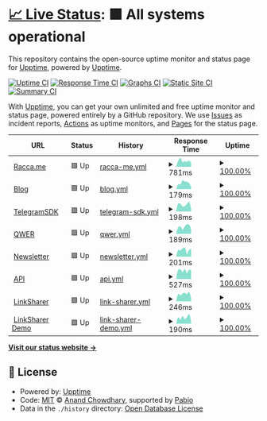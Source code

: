 # [📈 Live Status](https://upptime.racca.me): <!--live status--> **🟩 All systems operational**

This repository contains the open-source uptime monitor and status page for [Upptime](https://upptime.js.org), powered by [Upptime](https://github.com/upptime/upptime).

[![Uptime CI](https://github.com/SebaOfficial/upptime/workflows/Uptime%20CI/badge.svg)](https://github.com/SebaOfficial/upptime/actions?query=workflow%3A%22Uptime+CI%22)
[![Response Time CI](https://github.com/SebaOfficial/upptime/workflows/Response%20Time%20CI/badge.svg)](https://github.com/SebaOfficial/upptime/actions?query=workflow%3A%22Response+Time+CI%22)
[![Graphs CI](https://github.com/SebaOfficial/upptime/workflows/Graphs%20CI/badge.svg)](https://github.com/SebaOfficial/upptime/actions?query=workflow%3A%22Graphs+CI%22)
[![Static Site CI](https://github.com/SebaOfficial/upptime/workflows/Static%20Site%20CI/badge.svg)](https://github.com/SebaOfficial/upptime/actions?query=workflow%3A%22Static+Site+CI%22)
[![Summary CI](https://github.com/SebaOfficial/upptime/workflows/Summary%20CI/badge.svg)](https://github.com/SebaOfficial/upptime/actions?query=workflow%3A%22Summary+CI%22)

With [Upptime](https://upptime.js.org), you can get your own unlimited and free uptime monitor and status page, powered entirely by a GitHub repository. We use [Issues](https://github.com/upptime/upptime/issues) as incident reports, [Actions](https://github.com/SebaOfficial/upptime/actions) as uptime monitors, and [Pages](https://upptime.racca.me) for the status page.

<!--start: status pages-->
<!-- This summary is generated by Upptime (https://github.com/upptime/upptime) -->
<!-- Do not edit this manually, your changes will be overwritten -->
<!-- prettier-ignore -->
| URL | Status | History | Response Time | Uptime |
| --- | ------ | ------- | ------------- | ------ |
| <img alt="" src="https://racca.me/favicon.ico" height="13"> [Racca.me](https://racca.me) | 🟩 Up | [racca-me.yml](https://github.com/SebaOfficial/upptime/commits/HEAD/history/racca-me.yml) | <details><summary><img alt="Response time graph" src="./graphs/racca-me/response-time-week.png" height="20"> 781ms</summary><br><a href="https://upptime.racca.me/history/racca-me"><img alt="Response time 718" src="https://img.shields.io/endpoint?url=https%3A%2F%2Fraw.githubusercontent.com%2FSebaOfficial%2Fupptime%2FHEAD%2Fapi%2Fracca-me%2Fresponse-time.json"></a><br><a href="https://upptime.racca.me/history/racca-me"><img alt="24-hour response time 758" src="https://img.shields.io/endpoint?url=https%3A%2F%2Fraw.githubusercontent.com%2FSebaOfficial%2Fupptime%2FHEAD%2Fapi%2Fracca-me%2Fresponse-time-day.json"></a><br><a href="https://upptime.racca.me/history/racca-me"><img alt="7-day response time 781" src="https://img.shields.io/endpoint?url=https%3A%2F%2Fraw.githubusercontent.com%2FSebaOfficial%2Fupptime%2FHEAD%2Fapi%2Fracca-me%2Fresponse-time-week.json"></a><br><a href="https://upptime.racca.me/history/racca-me"><img alt="30-day response time 718" src="https://img.shields.io/endpoint?url=https%3A%2F%2Fraw.githubusercontent.com%2FSebaOfficial%2Fupptime%2FHEAD%2Fapi%2Fracca-me%2Fresponse-time-month.json"></a><br><a href="https://upptime.racca.me/history/racca-me"><img alt="1-year response time 720" src="https://img.shields.io/endpoint?url=https%3A%2F%2Fraw.githubusercontent.com%2FSebaOfficial%2Fupptime%2FHEAD%2Fapi%2Fracca-me%2Fresponse-time-year.json"></a></details> | <details><summary><a href="https://upptime.racca.me/history/racca-me">100.00%</a></summary><a href="https://upptime.racca.me/history/racca-me"><img alt="All-time uptime 99.82%" src="https://img.shields.io/endpoint?url=https%3A%2F%2Fraw.githubusercontent.com%2FSebaOfficial%2Fupptime%2FHEAD%2Fapi%2Fracca-me%2Fuptime.json"></a><br><a href="https://upptime.racca.me/history/racca-me"><img alt="24-hour uptime 100.00%" src="https://img.shields.io/endpoint?url=https%3A%2F%2Fraw.githubusercontent.com%2FSebaOfficial%2Fupptime%2FHEAD%2Fapi%2Fracca-me%2Fuptime-day.json"></a><br><a href="https://upptime.racca.me/history/racca-me"><img alt="7-day uptime 100.00%" src="https://img.shields.io/endpoint?url=https%3A%2F%2Fraw.githubusercontent.com%2FSebaOfficial%2Fupptime%2FHEAD%2Fapi%2Fracca-me%2Fuptime-week.json"></a><br><a href="https://upptime.racca.me/history/racca-me"><img alt="30-day uptime 100.00%" src="https://img.shields.io/endpoint?url=https%3A%2F%2Fraw.githubusercontent.com%2FSebaOfficial%2Fupptime%2FHEAD%2Fapi%2Fracca-me%2Fuptime-month.json"></a><br><a href="https://upptime.racca.me/history/racca-me"><img alt="1-year uptime 99.81%" src="https://img.shields.io/endpoint?url=https%3A%2F%2Fraw.githubusercontent.com%2FSebaOfficial%2Fupptime%2FHEAD%2Fapi%2Fracca-me%2Fuptime-year.json"></a></details>
| <img alt="" src="https://blog.racca.me/favicon.ico" height="13"> [Blog](https://blog.racca.me) | 🟩 Up | [blog.yml](https://github.com/SebaOfficial/upptime/commits/HEAD/history/blog.yml) | <details><summary><img alt="Response time graph" src="./graphs/blog/response-time-week.png" height="20"> 179ms</summary><br><a href="https://upptime.racca.me/history/blog"><img alt="Response time 239" src="https://img.shields.io/endpoint?url=https%3A%2F%2Fraw.githubusercontent.com%2FSebaOfficial%2Fupptime%2FHEAD%2Fapi%2Fblog%2Fresponse-time.json"></a><br><a href="https://upptime.racca.me/history/blog"><img alt="24-hour response time 160" src="https://img.shields.io/endpoint?url=https%3A%2F%2Fraw.githubusercontent.com%2FSebaOfficial%2Fupptime%2FHEAD%2Fapi%2Fblog%2Fresponse-time-day.json"></a><br><a href="https://upptime.racca.me/history/blog"><img alt="7-day response time 179" src="https://img.shields.io/endpoint?url=https%3A%2F%2Fraw.githubusercontent.com%2FSebaOfficial%2Fupptime%2FHEAD%2Fapi%2Fblog%2Fresponse-time-week.json"></a><br><a href="https://upptime.racca.me/history/blog"><img alt="30-day response time 158" src="https://img.shields.io/endpoint?url=https%3A%2F%2Fraw.githubusercontent.com%2FSebaOfficial%2Fupptime%2FHEAD%2Fapi%2Fblog%2Fresponse-time-month.json"></a><br><a href="https://upptime.racca.me/history/blog"><img alt="1-year response time 237" src="https://img.shields.io/endpoint?url=https%3A%2F%2Fraw.githubusercontent.com%2FSebaOfficial%2Fupptime%2FHEAD%2Fapi%2Fblog%2Fresponse-time-year.json"></a></details> | <details><summary><a href="https://upptime.racca.me/history/blog">100.00%</a></summary><a href="https://upptime.racca.me/history/blog"><img alt="All-time uptime 100.00%" src="https://img.shields.io/endpoint?url=https%3A%2F%2Fraw.githubusercontent.com%2FSebaOfficial%2Fupptime%2FHEAD%2Fapi%2Fblog%2Fuptime.json"></a><br><a href="https://upptime.racca.me/history/blog"><img alt="24-hour uptime 100.00%" src="https://img.shields.io/endpoint?url=https%3A%2F%2Fraw.githubusercontent.com%2FSebaOfficial%2Fupptime%2FHEAD%2Fapi%2Fblog%2Fuptime-day.json"></a><br><a href="https://upptime.racca.me/history/blog"><img alt="7-day uptime 100.00%" src="https://img.shields.io/endpoint?url=https%3A%2F%2Fraw.githubusercontent.com%2FSebaOfficial%2Fupptime%2FHEAD%2Fapi%2Fblog%2Fuptime-week.json"></a><br><a href="https://upptime.racca.me/history/blog"><img alt="30-day uptime 100.00%" src="https://img.shields.io/endpoint?url=https%3A%2F%2Fraw.githubusercontent.com%2FSebaOfficial%2Fupptime%2FHEAD%2Fapi%2Fblog%2Fuptime-month.json"></a><br><a href="https://upptime.racca.me/history/blog"><img alt="1-year uptime 100.00%" src="https://img.shields.io/endpoint?url=https%3A%2F%2Fraw.githubusercontent.com%2FSebaOfficial%2Fupptime%2FHEAD%2Fapi%2Fblog%2Fuptime-year.json"></a></details>
| <img alt="" src="https://botapi.racca.me/img/favicon.ico" height="13"> [TelegramSDK](https://botapi.racca.me) | 🟩 Up | [telegram-sdk.yml](https://github.com/SebaOfficial/upptime/commits/HEAD/history/telegram-sdk.yml) | <details><summary><img alt="Response time graph" src="./graphs/telegram-sdk/response-time-week.png" height="20"> 198ms</summary><br><a href="https://upptime.racca.me/history/telegram-sdk"><img alt="Response time 190" src="https://img.shields.io/endpoint?url=https%3A%2F%2Fraw.githubusercontent.com%2FSebaOfficial%2Fupptime%2FHEAD%2Fapi%2Ftelegram-sdk%2Fresponse-time.json"></a><br><a href="https://upptime.racca.me/history/telegram-sdk"><img alt="24-hour response time 83" src="https://img.shields.io/endpoint?url=https%3A%2F%2Fraw.githubusercontent.com%2FSebaOfficial%2Fupptime%2FHEAD%2Fapi%2Ftelegram-sdk%2Fresponse-time-day.json"></a><br><a href="https://upptime.racca.me/history/telegram-sdk"><img alt="7-day response time 198" src="https://img.shields.io/endpoint?url=https%3A%2F%2Fraw.githubusercontent.com%2FSebaOfficial%2Fupptime%2FHEAD%2Fapi%2Ftelegram-sdk%2Fresponse-time-week.json"></a><br><a href="https://upptime.racca.me/history/telegram-sdk"><img alt="30-day response time 196" src="https://img.shields.io/endpoint?url=https%3A%2F%2Fraw.githubusercontent.com%2FSebaOfficial%2Fupptime%2FHEAD%2Fapi%2Ftelegram-sdk%2Fresponse-time-month.json"></a><br><a href="https://upptime.racca.me/history/telegram-sdk"><img alt="1-year response time 192" src="https://img.shields.io/endpoint?url=https%3A%2F%2Fraw.githubusercontent.com%2FSebaOfficial%2Fupptime%2FHEAD%2Fapi%2Ftelegram-sdk%2Fresponse-time-year.json"></a></details> | <details><summary><a href="https://upptime.racca.me/history/telegram-sdk">100.00%</a></summary><a href="https://upptime.racca.me/history/telegram-sdk"><img alt="All-time uptime 100.00%" src="https://img.shields.io/endpoint?url=https%3A%2F%2Fraw.githubusercontent.com%2FSebaOfficial%2Fupptime%2FHEAD%2Fapi%2Ftelegram-sdk%2Fuptime.json"></a><br><a href="https://upptime.racca.me/history/telegram-sdk"><img alt="24-hour uptime 100.00%" src="https://img.shields.io/endpoint?url=https%3A%2F%2Fraw.githubusercontent.com%2FSebaOfficial%2Fupptime%2FHEAD%2Fapi%2Ftelegram-sdk%2Fuptime-day.json"></a><br><a href="https://upptime.racca.me/history/telegram-sdk"><img alt="7-day uptime 100.00%" src="https://img.shields.io/endpoint?url=https%3A%2F%2Fraw.githubusercontent.com%2FSebaOfficial%2Fupptime%2FHEAD%2Fapi%2Ftelegram-sdk%2Fuptime-week.json"></a><br><a href="https://upptime.racca.me/history/telegram-sdk"><img alt="30-day uptime 100.00%" src="https://img.shields.io/endpoint?url=https%3A%2F%2Fraw.githubusercontent.com%2FSebaOfficial%2Fupptime%2FHEAD%2Fapi%2Ftelegram-sdk%2Fuptime-month.json"></a><br><a href="https://upptime.racca.me/history/telegram-sdk"><img alt="1-year uptime 100.00%" src="https://img.shields.io/endpoint?url=https%3A%2F%2Fraw.githubusercontent.com%2FSebaOfficial%2Fupptime%2FHEAD%2Fapi%2Ftelegram-sdk%2Fuptime-year.json"></a></details>
| <img alt="" src="https://qwer.racca.me/favicon.ico" height="13"> [QWER](https://qwer.racca.me) | 🟩 Up | [qwer.yml](https://github.com/SebaOfficial/upptime/commits/HEAD/history/qwer.yml) | <details><summary><img alt="Response time graph" src="./graphs/qwer/response-time-week.png" height="20"> 189ms</summary><br><a href="https://upptime.racca.me/history/qwer"><img alt="Response time 175" src="https://img.shields.io/endpoint?url=https%3A%2F%2Fraw.githubusercontent.com%2FSebaOfficial%2Fupptime%2FHEAD%2Fapi%2Fqwer%2Fresponse-time.json"></a><br><a href="https://upptime.racca.me/history/qwer"><img alt="24-hour response time 291" src="https://img.shields.io/endpoint?url=https%3A%2F%2Fraw.githubusercontent.com%2FSebaOfficial%2Fupptime%2FHEAD%2Fapi%2Fqwer%2Fresponse-time-day.json"></a><br><a href="https://upptime.racca.me/history/qwer"><img alt="7-day response time 189" src="https://img.shields.io/endpoint?url=https%3A%2F%2Fraw.githubusercontent.com%2FSebaOfficial%2Fupptime%2FHEAD%2Fapi%2Fqwer%2Fresponse-time-week.json"></a><br><a href="https://upptime.racca.me/history/qwer"><img alt="30-day response time 189" src="https://img.shields.io/endpoint?url=https%3A%2F%2Fraw.githubusercontent.com%2FSebaOfficial%2Fupptime%2FHEAD%2Fapi%2Fqwer%2Fresponse-time-month.json"></a><br><a href="https://upptime.racca.me/history/qwer"><img alt="1-year response time 177" src="https://img.shields.io/endpoint?url=https%3A%2F%2Fraw.githubusercontent.com%2FSebaOfficial%2Fupptime%2FHEAD%2Fapi%2Fqwer%2Fresponse-time-year.json"></a></details> | <details><summary><a href="https://upptime.racca.me/history/qwer">100.00%</a></summary><a href="https://upptime.racca.me/history/qwer"><img alt="All-time uptime 100.00%" src="https://img.shields.io/endpoint?url=https%3A%2F%2Fraw.githubusercontent.com%2FSebaOfficial%2Fupptime%2FHEAD%2Fapi%2Fqwer%2Fuptime.json"></a><br><a href="https://upptime.racca.me/history/qwer"><img alt="24-hour uptime 100.00%" src="https://img.shields.io/endpoint?url=https%3A%2F%2Fraw.githubusercontent.com%2FSebaOfficial%2Fupptime%2FHEAD%2Fapi%2Fqwer%2Fuptime-day.json"></a><br><a href="https://upptime.racca.me/history/qwer"><img alt="7-day uptime 100.00%" src="https://img.shields.io/endpoint?url=https%3A%2F%2Fraw.githubusercontent.com%2FSebaOfficial%2Fupptime%2FHEAD%2Fapi%2Fqwer%2Fuptime-week.json"></a><br><a href="https://upptime.racca.me/history/qwer"><img alt="30-day uptime 100.00%" src="https://img.shields.io/endpoint?url=https%3A%2F%2Fraw.githubusercontent.com%2FSebaOfficial%2Fupptime%2FHEAD%2Fapi%2Fqwer%2Fuptime-month.json"></a><br><a href="https://upptime.racca.me/history/qwer"><img alt="1-year uptime 100.00%" src="https://img.shields.io/endpoint?url=https%3A%2F%2Fraw.githubusercontent.com%2FSebaOfficial%2Fupptime%2FHEAD%2Fapi%2Fqwer%2Fuptime-year.json"></a></details>
| <img alt="" src="https://newsletter.racca.me/favicon.ico" height="13"> [Newsletter](https://newsletter.racca.me) | 🟩 Up | [newsletter.yml](https://github.com/SebaOfficial/upptime/commits/HEAD/history/newsletter.yml) | <details><summary><img alt="Response time graph" src="./graphs/newsletter/response-time-week.png" height="20"> 201ms</summary><br><a href="https://upptime.racca.me/history/newsletter"><img alt="Response time 174" src="https://img.shields.io/endpoint?url=https%3A%2F%2Fraw.githubusercontent.com%2FSebaOfficial%2Fupptime%2FHEAD%2Fapi%2Fnewsletter%2Fresponse-time.json"></a><br><a href="https://upptime.racca.me/history/newsletter"><img alt="24-hour response time 190" src="https://img.shields.io/endpoint?url=https%3A%2F%2Fraw.githubusercontent.com%2FSebaOfficial%2Fupptime%2FHEAD%2Fapi%2Fnewsletter%2Fresponse-time-day.json"></a><br><a href="https://upptime.racca.me/history/newsletter"><img alt="7-day response time 201" src="https://img.shields.io/endpoint?url=https%3A%2F%2Fraw.githubusercontent.com%2FSebaOfficial%2Fupptime%2FHEAD%2Fapi%2Fnewsletter%2Fresponse-time-week.json"></a><br><a href="https://upptime.racca.me/history/newsletter"><img alt="30-day response time 173" src="https://img.shields.io/endpoint?url=https%3A%2F%2Fraw.githubusercontent.com%2FSebaOfficial%2Fupptime%2FHEAD%2Fapi%2Fnewsletter%2Fresponse-time-month.json"></a><br><a href="https://upptime.racca.me/history/newsletter"><img alt="1-year response time 174" src="https://img.shields.io/endpoint?url=https%3A%2F%2Fraw.githubusercontent.com%2FSebaOfficial%2Fupptime%2FHEAD%2Fapi%2Fnewsletter%2Fresponse-time-year.json"></a></details> | <details><summary><a href="https://upptime.racca.me/history/newsletter">100.00%</a></summary><a href="https://upptime.racca.me/history/newsletter"><img alt="All-time uptime 100.00%" src="https://img.shields.io/endpoint?url=https%3A%2F%2Fraw.githubusercontent.com%2FSebaOfficial%2Fupptime%2FHEAD%2Fapi%2Fnewsletter%2Fuptime.json"></a><br><a href="https://upptime.racca.me/history/newsletter"><img alt="24-hour uptime 100.00%" src="https://img.shields.io/endpoint?url=https%3A%2F%2Fraw.githubusercontent.com%2FSebaOfficial%2Fupptime%2FHEAD%2Fapi%2Fnewsletter%2Fuptime-day.json"></a><br><a href="https://upptime.racca.me/history/newsletter"><img alt="7-day uptime 100.00%" src="https://img.shields.io/endpoint?url=https%3A%2F%2Fraw.githubusercontent.com%2FSebaOfficial%2Fupptime%2FHEAD%2Fapi%2Fnewsletter%2Fuptime-week.json"></a><br><a href="https://upptime.racca.me/history/newsletter"><img alt="30-day uptime 100.00%" src="https://img.shields.io/endpoint?url=https%3A%2F%2Fraw.githubusercontent.com%2FSebaOfficial%2Fupptime%2FHEAD%2Fapi%2Fnewsletter%2Fuptime-month.json"></a><br><a href="https://upptime.racca.me/history/newsletter"><img alt="1-year uptime 100.00%" src="https://img.shields.io/endpoint?url=https%3A%2F%2Fraw.githubusercontent.com%2FSebaOfficial%2Fupptime%2FHEAD%2Fapi%2Fnewsletter%2Fuptime-year.json"></a></details>
| <img alt="" src="https://racca.me/favicon.ico" height="13"> [API](https://api.racca.me/ping) | 🟩 Up | [api.yml](https://github.com/SebaOfficial/upptime/commits/HEAD/history/api.yml) | <details><summary><img alt="Response time graph" src="./graphs/api/response-time-week.png" height="20"> 527ms</summary><br><a href="https://upptime.racca.me/history/api"><img alt="Response time 572" src="https://img.shields.io/endpoint?url=https%3A%2F%2Fraw.githubusercontent.com%2FSebaOfficial%2Fupptime%2FHEAD%2Fapi%2Fapi%2Fresponse-time.json"></a><br><a href="https://upptime.racca.me/history/api"><img alt="24-hour response time 675" src="https://img.shields.io/endpoint?url=https%3A%2F%2Fraw.githubusercontent.com%2FSebaOfficial%2Fupptime%2FHEAD%2Fapi%2Fapi%2Fresponse-time-day.json"></a><br><a href="https://upptime.racca.me/history/api"><img alt="7-day response time 527" src="https://img.shields.io/endpoint?url=https%3A%2F%2Fraw.githubusercontent.com%2FSebaOfficial%2Fupptime%2FHEAD%2Fapi%2Fapi%2Fresponse-time-week.json"></a><br><a href="https://upptime.racca.me/history/api"><img alt="30-day response time 518" src="https://img.shields.io/endpoint?url=https%3A%2F%2Fraw.githubusercontent.com%2FSebaOfficial%2Fupptime%2FHEAD%2Fapi%2Fapi%2Fresponse-time-month.json"></a><br><a href="https://upptime.racca.me/history/api"><img alt="1-year response time 572" src="https://img.shields.io/endpoint?url=https%3A%2F%2Fraw.githubusercontent.com%2FSebaOfficial%2Fupptime%2FHEAD%2Fapi%2Fapi%2Fresponse-time-year.json"></a></details> | <details><summary><a href="https://upptime.racca.me/history/api">100.00%</a></summary><a href="https://upptime.racca.me/history/api"><img alt="All-time uptime 100.00%" src="https://img.shields.io/endpoint?url=https%3A%2F%2Fraw.githubusercontent.com%2FSebaOfficial%2Fupptime%2FHEAD%2Fapi%2Fapi%2Fuptime.json"></a><br><a href="https://upptime.racca.me/history/api"><img alt="24-hour uptime 100.00%" src="https://img.shields.io/endpoint?url=https%3A%2F%2Fraw.githubusercontent.com%2FSebaOfficial%2Fupptime%2FHEAD%2Fapi%2Fapi%2Fuptime-day.json"></a><br><a href="https://upptime.racca.me/history/api"><img alt="7-day uptime 100.00%" src="https://img.shields.io/endpoint?url=https%3A%2F%2Fraw.githubusercontent.com%2FSebaOfficial%2Fupptime%2FHEAD%2Fapi%2Fapi%2Fuptime-week.json"></a><br><a href="https://upptime.racca.me/history/api"><img alt="30-day uptime 100.00%" src="https://img.shields.io/endpoint?url=https%3A%2F%2Fraw.githubusercontent.com%2FSebaOfficial%2Fupptime%2FHEAD%2Fapi%2Fapi%2Fuptime-month.json"></a><br><a href="https://upptime.racca.me/history/api"><img alt="1-year uptime 100.00%" src="https://img.shields.io/endpoint?url=https%3A%2F%2Fraw.githubusercontent.com%2FSebaOfficial%2Fupptime%2FHEAD%2Fapi%2Fapi%2Fuptime-year.json"></a></details>
| <img alt="" src="https://linksharer.js.org/img/favicon.ico" height="13"> [LinkSharer](https://linksharer.js.org) | 🟩 Up | [link-sharer.yml](https://github.com/SebaOfficial/upptime/commits/HEAD/history/link-sharer.yml) | <details><summary><img alt="Response time graph" src="./graphs/link-sharer/response-time-week.png" height="20"> 246ms</summary><br><a href="https://upptime.racca.me/history/link-sharer"><img alt="Response time 192" src="https://img.shields.io/endpoint?url=https%3A%2F%2Fraw.githubusercontent.com%2FSebaOfficial%2Fupptime%2FHEAD%2Fapi%2Flink-sharer%2Fresponse-time.json"></a><br><a href="https://upptime.racca.me/history/link-sharer"><img alt="24-hour response time 274" src="https://img.shields.io/endpoint?url=https%3A%2F%2Fraw.githubusercontent.com%2FSebaOfficial%2Fupptime%2FHEAD%2Fapi%2Flink-sharer%2Fresponse-time-day.json"></a><br><a href="https://upptime.racca.me/history/link-sharer"><img alt="7-day response time 246" src="https://img.shields.io/endpoint?url=https%3A%2F%2Fraw.githubusercontent.com%2FSebaOfficial%2Fupptime%2FHEAD%2Fapi%2Flink-sharer%2Fresponse-time-week.json"></a><br><a href="https://upptime.racca.me/history/link-sharer"><img alt="30-day response time 203" src="https://img.shields.io/endpoint?url=https%3A%2F%2Fraw.githubusercontent.com%2FSebaOfficial%2Fupptime%2FHEAD%2Fapi%2Flink-sharer%2Fresponse-time-month.json"></a><br><a href="https://upptime.racca.me/history/link-sharer"><img alt="1-year response time 192" src="https://img.shields.io/endpoint?url=https%3A%2F%2Fraw.githubusercontent.com%2FSebaOfficial%2Fupptime%2FHEAD%2Fapi%2Flink-sharer%2Fresponse-time-year.json"></a></details> | <details><summary><a href="https://upptime.racca.me/history/link-sharer">100.00%</a></summary><a href="https://upptime.racca.me/history/link-sharer"><img alt="All-time uptime 100.00%" src="https://img.shields.io/endpoint?url=https%3A%2F%2Fraw.githubusercontent.com%2FSebaOfficial%2Fupptime%2FHEAD%2Fapi%2Flink-sharer%2Fuptime.json"></a><br><a href="https://upptime.racca.me/history/link-sharer"><img alt="24-hour uptime 100.00%" src="https://img.shields.io/endpoint?url=https%3A%2F%2Fraw.githubusercontent.com%2FSebaOfficial%2Fupptime%2FHEAD%2Fapi%2Flink-sharer%2Fuptime-day.json"></a><br><a href="https://upptime.racca.me/history/link-sharer"><img alt="7-day uptime 100.00%" src="https://img.shields.io/endpoint?url=https%3A%2F%2Fraw.githubusercontent.com%2FSebaOfficial%2Fupptime%2FHEAD%2Fapi%2Flink-sharer%2Fuptime-week.json"></a><br><a href="https://upptime.racca.me/history/link-sharer"><img alt="30-day uptime 100.00%" src="https://img.shields.io/endpoint?url=https%3A%2F%2Fraw.githubusercontent.com%2FSebaOfficial%2Fupptime%2FHEAD%2Fapi%2Flink-sharer%2Fuptime-month.json"></a><br><a href="https://upptime.racca.me/history/link-sharer"><img alt="1-year uptime 100.00%" src="https://img.shields.io/endpoint?url=https%3A%2F%2Fraw.githubusercontent.com%2FSebaOfficial%2Fupptime%2FHEAD%2Fapi%2Flink-sharer%2Fuptime-year.json"></a></details>
| <img alt="" src="https://demo.linksharer.js.org/favicon.ico" height="13"> [LinkSharer Demo](https://demo.linksharer.js.org) | 🟩 Up | [link-sharer-demo.yml](https://github.com/SebaOfficial/upptime/commits/HEAD/history/link-sharer-demo.yml) | <details><summary><img alt="Response time graph" src="./graphs/link-sharer-demo/response-time-week.png" height="20"> 190ms</summary><br><a href="https://upptime.racca.me/history/link-sharer-demo"><img alt="Response time 177" src="https://img.shields.io/endpoint?url=https%3A%2F%2Fraw.githubusercontent.com%2FSebaOfficial%2Fupptime%2FHEAD%2Fapi%2Flink-sharer-demo%2Fresponse-time.json"></a><br><a href="https://upptime.racca.me/history/link-sharer-demo"><img alt="24-hour response time 154" src="https://img.shields.io/endpoint?url=https%3A%2F%2Fraw.githubusercontent.com%2FSebaOfficial%2Fupptime%2FHEAD%2Fapi%2Flink-sharer-demo%2Fresponse-time-day.json"></a><br><a href="https://upptime.racca.me/history/link-sharer-demo"><img alt="7-day response time 190" src="https://img.shields.io/endpoint?url=https%3A%2F%2Fraw.githubusercontent.com%2FSebaOfficial%2Fupptime%2FHEAD%2Fapi%2Flink-sharer-demo%2Fresponse-time-week.json"></a><br><a href="https://upptime.racca.me/history/link-sharer-demo"><img alt="30-day response time 167" src="https://img.shields.io/endpoint?url=https%3A%2F%2Fraw.githubusercontent.com%2FSebaOfficial%2Fupptime%2FHEAD%2Fapi%2Flink-sharer-demo%2Fresponse-time-month.json"></a><br><a href="https://upptime.racca.me/history/link-sharer-demo"><img alt="1-year response time 177" src="https://img.shields.io/endpoint?url=https%3A%2F%2Fraw.githubusercontent.com%2FSebaOfficial%2Fupptime%2FHEAD%2Fapi%2Flink-sharer-demo%2Fresponse-time-year.json"></a></details> | <details><summary><a href="https://upptime.racca.me/history/link-sharer-demo">100.00%</a></summary><a href="https://upptime.racca.me/history/link-sharer-demo"><img alt="All-time uptime 100.00%" src="https://img.shields.io/endpoint?url=https%3A%2F%2Fraw.githubusercontent.com%2FSebaOfficial%2Fupptime%2FHEAD%2Fapi%2Flink-sharer-demo%2Fuptime.json"></a><br><a href="https://upptime.racca.me/history/link-sharer-demo"><img alt="24-hour uptime 100.00%" src="https://img.shields.io/endpoint?url=https%3A%2F%2Fraw.githubusercontent.com%2FSebaOfficial%2Fupptime%2FHEAD%2Fapi%2Flink-sharer-demo%2Fuptime-day.json"></a><br><a href="https://upptime.racca.me/history/link-sharer-demo"><img alt="7-day uptime 100.00%" src="https://img.shields.io/endpoint?url=https%3A%2F%2Fraw.githubusercontent.com%2FSebaOfficial%2Fupptime%2FHEAD%2Fapi%2Flink-sharer-demo%2Fuptime-week.json"></a><br><a href="https://upptime.racca.me/history/link-sharer-demo"><img alt="30-day uptime 100.00%" src="https://img.shields.io/endpoint?url=https%3A%2F%2Fraw.githubusercontent.com%2FSebaOfficial%2Fupptime%2FHEAD%2Fapi%2Flink-sharer-demo%2Fuptime-month.json"></a><br><a href="https://upptime.racca.me/history/link-sharer-demo"><img alt="1-year uptime 100.00%" src="https://img.shields.io/endpoint?url=https%3A%2F%2Fraw.githubusercontent.com%2FSebaOfficial%2Fupptime%2FHEAD%2Fapi%2Flink-sharer-demo%2Fuptime-year.json"></a></details>

<!--end: status pages-->

[**Visit our status website →**](https://upptime.racca.me)

## 📄 License

- Powered by: [Upptime](https://github.com/upptime/upptime)
- Code: [MIT](./LICENSE) © [Anand Chowdhary](https://anandchowdhary.com), supported by [Pabio](https://pabio.com)
- Data in the `./history` directory: [Open Database License](https://opendatacommons.org/licenses/odbl/1-0/)
